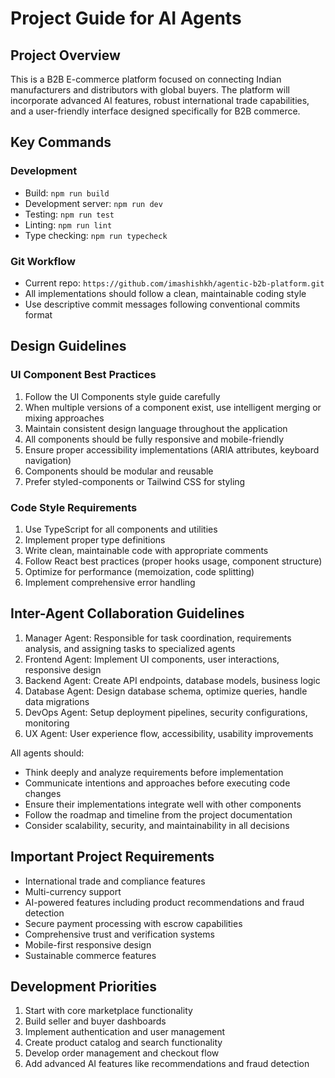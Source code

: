# Project Guide for AI Agents

## Project Overview
This is a B2B E-commerce platform focused on connecting Indian manufacturers and distributors with global buyers. The platform will incorporate advanced AI features, robust international trade capabilities, and a user-friendly interface designed specifically for B2B commerce.

## Key Commands

### Development
- Build: `npm run build`
- Development server: `npm run dev`
- Testing: `npm run test`
- Linting: `npm run lint`
- Type checking: `npm run typecheck`

### Git Workflow
- Current repo: `https://github.com/imashishkh/agentic-b2b-platform.git`
- All implementations should follow a clean, maintainable coding style
- Use descriptive commit messages following conventional commits format

## Design Guidelines

### UI Component Best Practices
1. Follow the UI Components style guide carefully
2. When multiple versions of a component exist, use intelligent merging or mixing approaches
3. Maintain consistent design language throughout the application
4. All components should be fully responsive and mobile-friendly
5. Ensure proper accessibility implementations (ARIA attributes, keyboard navigation)
6. Components should be modular and reusable
7. Prefer styled-components or Tailwind CSS for styling

### Code Style Requirements
1. Use TypeScript for all components and utilities
2. Implement proper type definitions
3. Write clean, maintainable code with appropriate comments
4. Follow React best practices (proper hooks usage, component structure)
5. Optimize for performance (memoization, code splitting)
6. Implement comprehensive error handling

## Inter-Agent Collaboration Guidelines

1. Manager Agent: Responsible for task coordination, requirements analysis, and assigning tasks to specialized agents
2. Frontend Agent: Implement UI components, user interactions, responsive design
3. Backend Agent: Create API endpoints, database models, business logic
4. Database Agent: Design database schema, optimize queries, handle data migrations
5. DevOps Agent: Setup deployment pipelines, security configurations, monitoring
6. UX Agent: User experience flow, accessibility, usability improvements

All agents should:
- Think deeply and analyze requirements before implementation
- Communicate intentions and approaches before executing code changes
- Ensure their implementations integrate well with other components
- Follow the roadmap and timeline from the project documentation
- Consider scalability, security, and maintainability in all decisions

## Important Project Requirements
- International trade and compliance features
- Multi-currency support
- AI-powered features including product recommendations and fraud detection
- Secure payment processing with escrow capabilities
- Comprehensive trust and verification systems
- Mobile-first responsive design
- Sustainable commerce features

## Development Priorities
1. Start with core marketplace functionality
2. Build seller and buyer dashboards
3. Implement authentication and user management
4. Create product catalog and search functionality
5. Develop order management and checkout flow
6. Add advanced AI features like recommendations and fraud detection